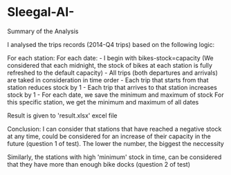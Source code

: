 # Sleegal-AI-

Summary of the Analysis

I analysed the trips records (2014-Q4 trips) based on the following logic:

For each station:
    For each date:
      -  I begin with bikes-stock=capacity (We considered that each midnight, the stock of bikes at each station is fully refreshed to the default capacity)
      -  All trips (both departures and arrivals) are taked in consideration in time order
      -  Each trip that starts from that station reduces stock by 1
      -  Each trip that arrives to that station increases stock by 1
      -  For each date, we save the minimum and maximum of stock
    For this specific station, we get the minimum and maximum of all dates

Result is given to 'result.xlsx' excel file

Conclusion:
I can consider that stations that have reached a negative stock at any time, could be considered for an increase of their capacity in the future (question 1 of test). The lower the number, the biggest the neccessity

Similarly, the stations with high 'minimum' stock in time, can be considered that they have more than enough bike docks (question 2 of test)

